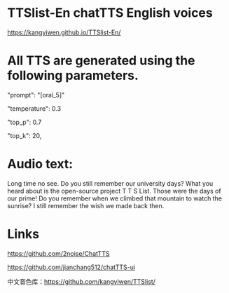 # TTSlist-En chatTTS English voices

https://kangyiwen.github.io/TTSlist-En/

# All TTS are generated using the following parameters.

"prompt": "[oral_5]"

"temperature": 0.3

"top_p": 0.7

"top_k": 20,


# Audio text: 

Long time no see. Do you still remember our university days? What you heard about is the open-source project T T S List. Those were the days of our prime! Do you remember when we climbed that mountain to watch the sunrise? I still remember the wish we made back then.


# Links

https://github.com/2noise/ChatTTS

https://github.com/jianchang512/chatTTS-ui

中文音色库：https://github.com/kangyiwen/TTSlist/
